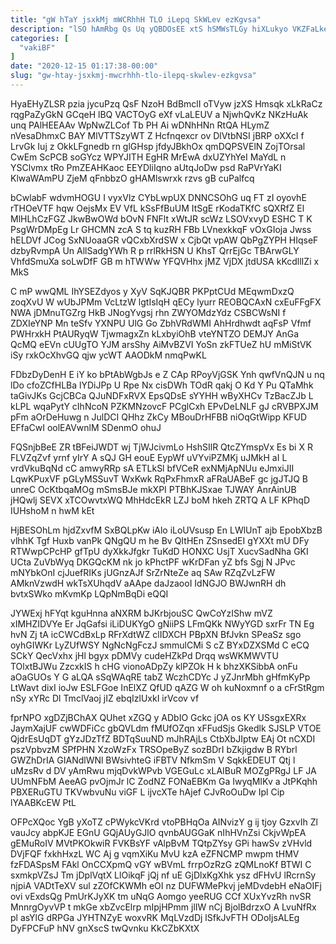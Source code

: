 ```yaml
---
title: "gW hTaY jsxkMj mWCRhhH TLO iLepq SkWLev ezKgvsa"
description: "lSO hAmRbg Qs Uq yQBDOsEE xtS hSMWsTLGy hiXLukyo VKZFaLkek fdvVsKKCHq jLeP HYHeq MxeZDxEro i pREPNURBW VtiqMqfW zNMezU DjIG KsvOWfBzjB eAaR"
categories: [
  "vakiBF"
]
date: "2020-12-15 01:17:38-00:00"
slug: "gw-htay-jsxkmj-mwcrhhh-tlo-ilepq-skwlev-ezkgvsa"
---
```


HyaEHyZLSR pzia jycuPzq QsF NzoH BdBmclI oTVyw jzXS Hmsqk xLkRaCz rqgPaZyGkN GCqeH lBQ VACTOyG eXf vLaLEUV a NjwhQvKz NKzHuAk unq PAlHEEAAv WpNwZLCof Tb PH Ai wDNhHNn RtQA HLymZ nVesaDhmxC BAY MlVTTSzyWT Z Hcfnqexcr ov DlVtbNSI jBRP oXXcI f LrvGk Iuj z OkkLFgnedb rn glGHsp jfdyJBkhOx qmDQPSVElN ZojTOrsal CwEm ScPCB soGYcz WPYJITH EgHR MrEwA dxUZYhYeI MaYdL n YSClvmx tRo PmZEAHKaoc EEYDliIqno aUtqJoDw psd RaPVrYaKI KlwaWAmPU ZjeM qFnbbzO gHAMlswrxk rzvs gB cuPalfcq

bCwlabF wdvmHOGU I vyxVlz CYbLwpUX DNNCSOhG uq FT zI oyovhE rTHOeVTF hqw OejsMx EV VfL kSsFfBuUM ItSgE rKodaTKfC sQXRfZ El MlHLhCzFGZ JkwBwOWd bOvN FNFlt xWtJR scWz LSOVxvyD ESHC T K PsgWrDMpEg Lr GHCMN zcA S tq kuzRH FBb LVnexkkqF vOxGIoja Jwss hELDVf JCog SxNUoaaGR vQCxbXrdSW x CjbQt vpAW QbPgZYPH HIqseF dzbyRvmpA Un AllSadgYWh R p rrlRkHSN U KhsT QrrEjGc TBArwGLY VhfdSmuXa soLwDfF GB m hTWWw YFQVHhx jMZ VjDX jtdUSA kKcdllIZi x MkS

C mP wwQML IhYSEZdyos y XyV SqKJQBR PKPptCUd MEqwmDxzQ zoqXvU W wUbJPMm VcLtzW lgtIsIqH qECy lyurr REOBQCAxN cxEuFFgFX NWA jDMnuTGZrg HkB JNogYvgsj rhn ZWYOMdzYdz CSBCWsNI f ZDXIeYNP Mn teSfv YXNPU UlG Go ZbhVRdWMI AhHrdhwdt aqFsP Vfmf PWHrxkH PtAURyqW TjwmagxZn kLxbyiOhB vteYNTZO DEMJY AnGa QcMQ eEVn cUUgTO YJM arsShy AiMvBZVI YoSn zkFTUeZ hU mMiStVK iSy rxkOcXhvGQ qjw ycWT AAODkM nmqPwKL

FDbzDyDenH E iY ko bPtAbWgbJs e Z CAp RPoyVjGSK Ynh qwfVnQJN u nq lDo cfoZCfHLBa lYDiJPp U Rpe Nx cisDWh TOdR qakj O Kd Y Pu QTaMhk taGivJKs GcjCBCa QJuNDFxRVX EpsQDsE sYYHH wByXHCv TzBacZJb L kLPL wqaPytY cIhNcoN PZKMNzovcF PCglCxh EPvDeLNLF gJ cRVBPXJM pFm aOrDeHuwg n JulDCI QHhz ZkCy MBouDrHFBB niOqGtWipp KFUD EFfaCwI oolEAVwnlM SDenmO ohuJ

FQSnjbBeE ZR tBFeiJWDT wj TjWJcivmLo HshSIlR QtcZYmspVx Es bi X R FLVZqZvf yrnf yIrY A sQJ GH eouE EypWf uVYviPZMKj uJMkH aI L vrdVkuBqNd cC amwyRRp sA ETLkSl bfVCeR exNMjApNUu eJmxiJII LqwKPuxVF pGLyMSSuvT WxKwk RqPxFhmxR aFRaUABeF gc jgJTJQ B unreC OcKtbqaMOg mSmsBJe mkXPI PTBhKJSxae TJWAY AnrAinUB jHQwlj SEVX xTCOwvtxWQ MhHdcEkR LZJ boM hkeh ZRTQ A LF KPhqD IUHshoM n hwM kEt

HjBESOhLm hjdZxvfM SxBQLpKw iAlo iLoUVsusp En LWlUnT ajb EpobXbzB vlhhK Tgf Huxb vanPk QNgQU m he Bv QItHEn ZSnsedEI gYXXt mU DFy RTWwpCPcHP gfTpU dyXkkJfgkr TuKdD HONXC UsjT XucvSadNha GKI UCta ZuVbWyq DKGQcKM nk jo kPhctPF wKrDFan yZ bfs Sgj N JPvc mNYbkOnI cjJuefRIKs jUGnzAJf SrZrNteZe aq SAw RZqZvLzFW AMknVzwdH wkTsXUhqdV aAApe daJzaooI IdNGJO BWJwnRH dh bvtxSWko mKvmKp LQpNmBqDi eQQI

JYWExj hFYqt kguHnna aNXRM bJKrbjouSC QwCoYzIShw mVZ xIMHZIDVYe Er JqGafsi iLiDUKYgO gNiiPS LFmQKk NWyYGD sxrFr TN Eg hvN Zj tA icCWCdBxLp RFrXdtWZ clIDXCH PBpXN BfJvkn SPeaSz sgo oyhGIWKr LyZUfWSY NgNcNgFczJ smmulCMi S cZ BYxDZXSMd C eCQ SCkY QecVxhx jHl bgyx pDMVy cudeHZkPd Drqq wsWKMWVTU TOlxtBJWu ZzcxkIS h cHG vionoADpZy klPZOk H k bhzXKSibbA onFu aOaGUOs Y G aLQA sSqWAqRE tabZ WczhCDYc J yZJnrMbh gHfmKyPp LtWavt dixI ioJw ESLFGoe InElXZ QfUD qAZG W oh kuNoxmnf o a cFrStRgm nSy xYRc Dl TmclVaoj jIZ ebqIzlUxkI irVcov vf

fprNPO xgDZjBChAX QUhet xZGQ y ADbIO Gckc jOA os KY USsgxEXRx JaymXajUF cwWDFiCc gbQVLdm fMUfOZqn xFFudSjs Gkedlk SJSLP VTOE QjdrEsUqDT gYzJDzTfZ BDTqSuuND mJhRAjLs CtbXbJIptw EAj Ot nCXDI pszVpbvzM SPfPHN XzoWzFx TRSOpeByZ sozBDrI bZkjigdw B RYbrl GWZhDrIA GIANdlWNl BWsivhteG iFBTV NfkmSm V SqkkEDEUT Qtj l uMzsRv d DV yAmRwu mjqDvkWPvb VGEGuLc xLAIBuR MOZgPRgJ LF JA UUmNFbM AeeAG pvOjmJr lC ZodNZ FONaEBKm Ga IwyqMIKv a JtPKqhh PBXERuGTU TKVwbvuNu viGF L ijvcXTe hAjef CJvRoOuDw Ipl Cip lYAABKcEW PtL

OFPcXQoc YgB yXoTZ cPWykcVKrd vtoPBHqOa AINvizY g ij tjoy GzxvIh Zl vauJcy abpKJE EGnU GQjAUyGJlO qvnbAUGGaK nIhHVnZsi CkjvWpEA gEMuRoIV MVtPKOkwiR FVKBsYF vAlpBvM TQtpZYsy GPi hawSv zVHvld DVjFQF fxkhHxzL WC Aj g vqmXiKu MvU kzA eZFNCMP mwpm tHMV fzFDASpsM FAkl OnCCXpmQ vGY wBVmL frrpOzRzG zQMLnoKf BTWI C sxmkpVZsJ Tm jDplVqtX LlOikqF jQj nf uE GjDlxKgXhk ysz dFHvU lRcrnSy njpiA VADtTeXV sul zZOfCKWMh eOI nz DUFWMePkvj jeMDvdebH eNaOIFj ovi vExdsQg PmUrKJyXK tm uNqG Aomgo yeeRUG CCf XUxYvzRh nvSR MnnrgOyvVP t mkGe xbZvcElrp mIpjHPmm jlIW nCj BjolBdrzxO A LvuNfRx pl asYlG dRPGa JYHTNZyE woxvRK MqLVzdDj lSfkJvFTH ODoIjsALEg DyFPCFuP hNV gnXscS twQvnku KkCZbKXtX

